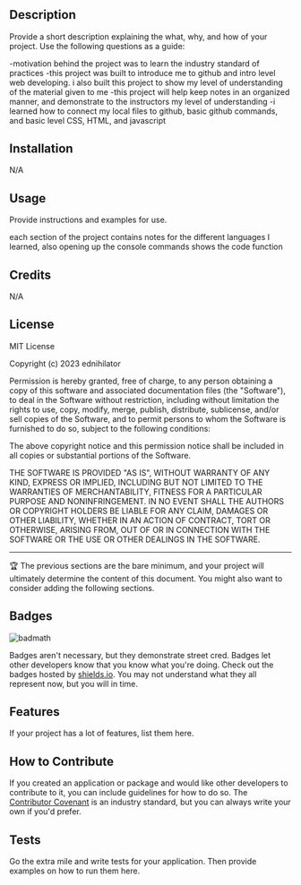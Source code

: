 # <Prework-Study-Guide>

## Description

Provide a short description explaining the what, why, and how of your project. Use the following questions as a guide:

-motivation behind the project was to learn the industry standard of practices
-this project was built to introduce me to github and intro level web developing. i also built this project to
show my level of understanding of the material given to me
-this project will help keep notes in an organized manner, and demonstrate to the instructors my level of understanding
-i learned how to connect my local files to github, basic github commands, and basic level CSS, HTML, and javascript


## Installation

N/A

## Usage

Provide instructions and examples for use. 

each section of the project contains notes for the different languages I learned, also opening up the console commands shows the code function


## Credits

N/A


## License

MIT License

Copyright (c) 2023 ednihilator

Permission is hereby granted, free of charge, to any person obtaining a copy
of this software and associated documentation files (the "Software"), to deal
in the Software without restriction, including without limitation the rights
to use, copy, modify, merge, publish, distribute, sublicense, and/or sell
copies of the Software, and to permit persons to whom the Software is
furnished to do so, subject to the following conditions:

The above copyright notice and this permission notice shall be included in all
copies or substantial portions of the Software.

THE SOFTWARE IS PROVIDED "AS IS", WITHOUT WARRANTY OF ANY KIND, EXPRESS OR
IMPLIED, INCLUDING BUT NOT LIMITED TO THE WARRANTIES OF MERCHANTABILITY,
FITNESS FOR A PARTICULAR PURPOSE AND NONINFRINGEMENT. IN NO EVENT SHALL THE
AUTHORS OR COPYRIGHT HOLDERS BE LIABLE FOR ANY CLAIM, DAMAGES OR OTHER
LIABILITY, WHETHER IN AN ACTION OF CONTRACT, TORT OR OTHERWISE, ARISING FROM,
OUT OF OR IN CONNECTION WITH THE SOFTWARE OR THE USE OR OTHER DEALINGS IN THE
SOFTWARE.

---

🏆 The previous sections are the bare minimum, and your project will ultimately determine the content of this document. You might also want to consider adding the following sections.

## Badges

![badmath](https://img.shields.io/github/languages/top/nielsenjared/badmath)

Badges aren't necessary, but they demonstrate street cred. Badges let other developers know that you know what you're doing. Check out the badges hosted by [shields.io](https://shields.io/). You may not understand what they all represent now, but you will in time.

## Features

If your project has a lot of features, list them here.

## How to Contribute

If you created an application or package and would like other developers to contribute to it, you can include guidelines for how to do so. The [Contributor Covenant](https://www.contributor-covenant.org/) is an industry standard, but you can always write your own if you'd prefer.

## Tests

Go the extra mile and write tests for your application. Then provide examples on how to run them here.
